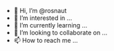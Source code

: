 - 👋 Hi, I’m @rosnaut
- 👀 I’m interested in ...
- 🌱 I’m currently learning ...
- 💞️ I’m looking to collaborate on ...
- 📫 How to reach me ...

<!---
rosnaut/rosnaut is a ✨ special ✨ repository because its `README.md` (this file) appears on your GitHub profile.
You can click the Preview link to take a look at your changes.
--->

